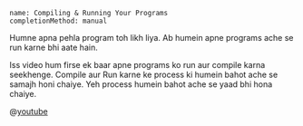 ```ngMeta
name: Compiling & Running Your Programs
completionMethod: manual
```

Humne apna pehla program toh likh liya. Ab humein apne programs ache se run karne bhi aate hain.

Iss video hum firse ek baar apne programs ko run aur compile karna seekhenge. Compile aur Run karne ke process ki humein bahot ache se samajh honi chaiye. Yeh process humein bahot ache se yaad bhi hona chaiye.

@[youtube](G24OgNQaOjo)
